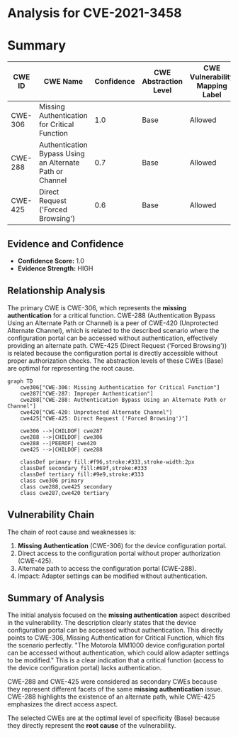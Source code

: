 # Analysis for CVE-2021-3458

# Summary
| CWE ID | CWE Name | Confidence | CWE Abstraction Level | CWE Vulnerability Mapping Label | CWE-Vulnerability Mapping Notes |
|---|---|---|---|---|---|
| CWE-306 | Missing Authentication for Critical Function | 1.0 | Base | Allowed | Primary CWE |
| CWE-288 | Authentication Bypass Using an Alternate Path or Channel | 0.7 | Base | Allowed | Secondary Candidate |
| CWE-425 | Direct Request ('Forced Browsing') | 0.6 | Base | Allowed | Secondary Candidate |

## Evidence and Confidence

*   **Confidence Score:** 1.0
*   **Evidence Strength:** HIGH

## Relationship Analysis
The primary CWE is CWE-306, which represents the **missing authentication** for a critical function. CWE-288 (Authentication Bypass Using an Alternate Path or Channel) is a peer of CWE-420 (Unprotected Alternate Channel), which is related to the described scenario where the configuration portal can be accessed without authentication, effectively providing an alternate path. CWE-425 (Direct Request ('Forced Browsing')) is related because the configuration portal is directly accessible without proper authorization checks. The abstraction levels of these CWEs (Base) are optimal for representing the root cause.

```mermaid
graph TD
    cwe306["CWE-306: Missing Authentication for Critical Function"]
    cwe287["CWE-287: Improper Authentication"]
    cwe288["CWE-288: Authentication Bypass Using an Alternate Path or Channel"]
    cwe420["CWE-420: Unprotected Alternate Channel"]
    cwe425["CWE-425: Direct Request ('Forced Browsing')"]

    cwe306 -->|CHILDOF| cwe287
    cwe288 -->|CHILDOF| cwe306
    cwe288 --|PEEROF| cwe420
    cwe425 -->|CHILDOF| cwe288

    classDef primary fill:#f96,stroke:#333,stroke-width:2px
    classDef secondary fill:#69f,stroke:#333
    classDef tertiary fill:#9e9,stroke:#333
    class cwe306 primary
    class cwe288,cwe425 secondary
    class cwe287,cwe420 tertiary
```

## Vulnerability Chain
The chain of root cause and weaknesses is:
1.  **Missing Authentication** (CWE-306) for the device configuration portal.
2.  Direct access to the configuration portal without proper authorization (CWE-425).
3.  Alternate path to access the configuration portal (CWE-288).
4.  Impact: Adapter settings can be modified without authentication.

## Summary of Analysis
The initial analysis focused on the **missing authentication** aspect described in the vulnerability. The description clearly states that the device configuration portal can be accessed without authentication. This directly points to CWE-306, Missing Authentication for Critical Function, which fits the scenario perfectly. "The Motorola MM1000 device configuration portal can be accessed without authentication, which could allow adapter settings to be modified." This is a clear indication that a critical function (access to the device configuration portal) lacks authentication.

CWE-288 and CWE-425 were considered as secondary CWEs because they represent different facets of the same **missing authentication** issue. CWE-288 highlights the existence of an alternate path, while CWE-425 emphasizes the direct access aspect.

The selected CWEs are at the optimal level of specificity (Base) because they directly represent the **root cause** of the vulnerability.